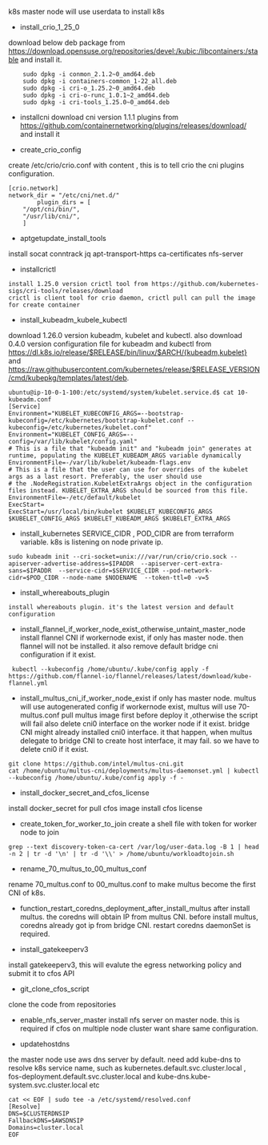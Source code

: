 k8s master node will use userdata to install k8s

- install_crio_1_25_0

download below deb package from https://download.opensuse.org/repositories/devel:/kubic:/libcontainers:/stable  and install it.

```
    sudo dpkg -i conmon_2.1.2~0_amd64.deb
    sudo dpkg -i containers-common_1-22_all.deb
    sudo dpkg -i cri-o_1.25.2~0_amd64.deb
    sudo dpkg -i cri-o-runc_1.0.1~2_amd64.deb
    sudo dpkg -i cri-tools_1.25.0~0_amd64.deb
```

- installcni
download cni version 1.1.1  plugins from https://github.com/containernetworking/plugins/releases/download/ and install it 

- create_crio_config

create /etc/crio/crio.conf with content , this is to tell crio the cni plugins configuration. 

```
[crio.network]
network_dir = "/etc/cni/net.d/"
        plugin_dirs = [
	"/opt/cni/bin/",
	"/usr/lib/cni/",
	]
```


- aptgetupdate_install_tools

install  socat conntrack jq apt-transport-https ca-certificates nfs-server 


- installcrictl

```
install 1.25.0 version crictl tool from https://github.com/kubernetes-sigs/cri-tools/releases/download 
crictl is client tool for crio daemon, crictl pull can pull the image for create container
```

- install_kubeadm_kubele_kubectl


download 1.26.0 version kubeadm, kubelet and kubectl. also download 0.4.0 version configuration file for kubeadm and kubectl from https://dl.k8s.io/release/$RELEASE/bin/linux/$ARCH/{kubeadm,kubelet} and https://raw.githubusercontent.com/kubernetes/release/$RELEASE_VERSION/cmd/kubepkg/templates/latest/deb.  
```
ubuntu@ip-10-0-1-100:/etc/systemd/system/kubelet.service.d$ cat 10-kubeadm.conf
[Service]
Environment="KUBELET_KUBECONFIG_ARGS=--bootstrap-kubeconfig=/etc/kubernetes/bootstrap-kubelet.conf --kubeconfig=/etc/kubernetes/kubelet.conf"
Environment="KUBELET_CONFIG_ARGS=--config=/var/lib/kubelet/config.yaml"
# This is a file that "kubeadm init" and "kubeadm join" generates at runtime, populating the KUBELET_KUBEADM_ARGS variable dynamically
EnvironmentFile=-/var/lib/kubelet/kubeadm-flags.env
# This is a file that the user can use for overrides of the kubelet args as a last resort. Preferably, the user should use
# the .NodeRegistration.KubeletExtraArgs object in the configuration files instead. KUBELET_EXTRA_ARGS should be sourced from this file.
EnvironmentFile=-/etc/default/kubelet
ExecStart=
ExecStart=/usr/local/bin/kubelet $KUBELET_KUBECONFIG_ARGS $KUBELET_CONFIG_ARGS $KUBELET_KUBEADM_ARGS $KUBELET_EXTRA_ARGS

```


- install_kubernetes
SERVICE_CIDR , POD_CIDR are from terraform variable. k8s is listening on node private ip.
```
sudo kubeadm init --cri-socket=unix:///var/run/crio/crio.sock --apiserver-advertise-address=$IPADDR  --apiserver-cert-extra-sans=$IPADDR  --service-cidr=$SERVICE_CIDR --pod-network-cidr=$POD_CIDR --node-name $NODENAME  --token-ttl=0 -v=5
```

- install_whereabouts_plugin

```
install whereabouts plugin. it's the latest version and default configuration 

```

- install_flannel_if_worker_node_exist_otherwise_untaint_master_node
install flannel CNI if workernode exist, if only has master node. then flannel will not be installed. 
it also remove default bridge cni configuration if it exist. 
```
 kubectl --kubeconfig /home/ubuntu/.kube/config apply -f https://github.com/flannel-io/flannel/releases/latest/download/kube-flannel.yml
```

- install_multus_cni_if_worker_node_exist
if only has master node. multus will use autogenerated config
if workernode exist, multus will use 70-multus.conf 
pull multus image first before deploy it ,otherwise the script will fail 
also delete cni0 interface on the worker node if it exist. bridge CNI might already installed cni0 interface. it that happen, when multus delegate to bridge CNI to create host interface, it may fail. so we have to delete cni0 if it exist. 

```
git clone https://github.com/intel/multus-cni.git
cat /home/ubuntu/multus-cni/deployments/multus-daemonset.yml | kubectl --kubeconfig /home/ubuntu/.kube/config apply -f -
```

- install_docker_secret_and_cfos_license

install docker_secret for pull cfos image
install cfos license 

- create_token_for_worker_to_join
create a shell file with token for worker node to join
```
grep --text discovery-token-ca-cert /var/log/user-data.log -B 1 | head -n 2 | tr -d '\n' | tr -d '\\' > /home/ubuntu/workloadtojoin.sh
```

- rename_70_multus_to_00_multus_conf

rename 70_multus.conf to 00_multus.conf to make multus become the first CNI of k8s.

- function_restart_coredns_deployment_after_install_multus
after install multus. the coredns will obtain IP from multus CNI. before install multus, coredns already got ip from bridge CNI. restart coredns daemonSet is required.


- install_gatekeeperv3

install gatekeeperv3, this will evalute the egress networking policy and submit it to cfos API 

- git_clone_cfos_script

clone the code from repositories

- enable_nfs_server_master
install nfs server on master node. this is required if cfos on multiple node cluster want share same configuration. 

- updatehostdns

the master node use aws dns server by default. need add kube-dns to resolve k8s service name, such as kubernetes.default.svc.cluster.local , fos-deployment.default.svc.cluster.local and kube-dns.kube-system.svc.cluster.local etc 

```
cat << EOF | sudo tee -a /etc/systemd/resolved.conf
[Resolve]
DNS=$CLUSTERDNSIP
FallbackDNS=$AWSDNSIP
Domains=cluster.local
EOF
```

